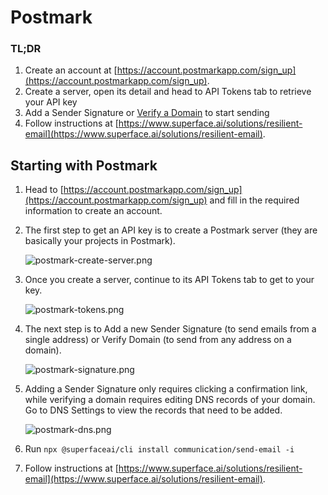 # Postmark

### TL;DR

1. Create an account at [https://account.postmarkapp.com/sign_up](https://account.postmarkapp.com/sign_up).
2. Create a server, open its detail and head to API Tokens tab to retrieve your API key
3. Add a Sender Signature or [Verify a Domain](https://postmarkapp.com/support/article/1046-how-do-i-verify-a-domain) to start sending
4. Follow instructions at [https://www.superface.ai/solutions/resilient-email](https://www.superface.ai/solutions/resilient-email).

## Starting with Postmark

1. Head to [https://account.postmarkapp.com/sign_up](https://account.postmarkapp.com/sign_up) and fill in the required information to create an account.
2. The first step to get an API key is to create a Postmark server (they are basically your projects in Postmark). 

    ![postmark-create-server.png](/img/tutorials/getting-api-keys/postmark-create-server.png)

3. Once you create a server, continue to its API Tokens tab to get to your key. 

    ![postmark-tokens.png](/img/tutorials/getting-api-keys/postmark-tokens.png)

4. The next step is to Add a new Sender Signature (to send emails from a single address) or Verify Domain (to send from any address on a domain). 

    ![postmark-signature.png](/img/tutorials/getting-api-keys/postmark-signature.png)

5. Adding a Sender Signature only requires clicking a confirmation link, while verifying a domain requires editing DNS records of your domain. Go to DNS Settings to view the records that need to be added.

    ![postmark-dns.png](/img/tutorials/getting-api-keys/postmark-dns.png)

6. Run `npx @superfaceai/cli install communication/send-email -i`
7. Follow instructions at [https://www.superface.ai/solutions/resilient-email](https://www.superface.ai/solutions/resilient-email).